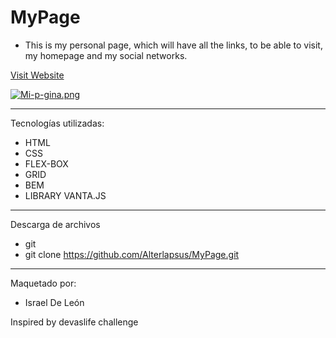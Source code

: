 # MyPage

- This is my personal page, which will have all the links, to be able to visit, my homepage and my social networks.


<a href="https://mypageprofile.netlify.app/"  target="_blank">Visit Website </a>

[![Mi-p-gina.png](https://i.postimg.cc/RZywkDp2/Mi-p-gina.png)](https://postimg.cc/fV73XBNv)

---

Tecnologías utilizadas: 

- HTML 
- CSS
- FLEX-BOX  
- GRID
- BEM
- LIBRARY VANTA.JS

---

Descarga de archivos 

- git 
- git clone https://github.com/Alterlapsus/MyPage.git


---

Maquetado por: 

- Israel De León 

Inspired by devaslife challenge
